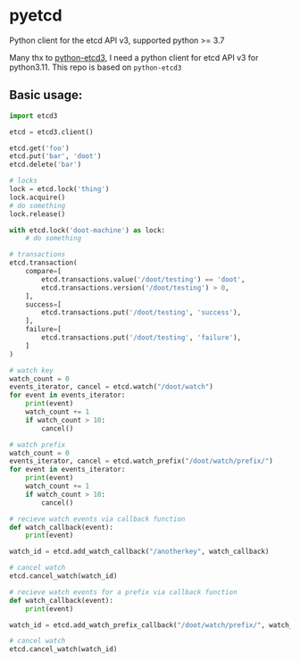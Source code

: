 # pyetcd

Python client for the etcd API v3, supported python >= 3.7

Many thx to  [python-etcd3](https://github.com/kragniz/python-etcd3), I need a python client for etcd API v3 for python3.11.
This repo is based on `python-etcd3`

## Basic usage:

```python
import etcd3

etcd = etcd3.client()

etcd.get('foo')
etcd.put('bar', 'doot')
etcd.delete('bar')

# locks
lock = etcd.lock('thing')
lock.acquire()
# do something
lock.release()

with etcd.lock('doot-machine') as lock:
    # do something

# transactions
etcd.transaction(
    compare=[
        etcd.transactions.value('/doot/testing') == 'doot',
        etcd.transactions.version('/doot/testing') > 0,
    ],
    success=[
        etcd.transactions.put('/doot/testing', 'success'),
    ],
    failure=[
        etcd.transactions.put('/doot/testing', 'failure'),
    ]
)

# watch key
watch_count = 0
events_iterator, cancel = etcd.watch("/doot/watch")
for event in events_iterator:
    print(event)
    watch_count += 1
    if watch_count > 10:
        cancel()

# watch prefix
watch_count = 0
events_iterator, cancel = etcd.watch_prefix("/doot/watch/prefix/")
for event in events_iterator:
    print(event)
    watch_count += 1
    if watch_count > 10:
        cancel()

# recieve watch events via callback function
def watch_callback(event):
    print(event)

watch_id = etcd.add_watch_callback("/anotherkey", watch_callback)

# cancel watch
etcd.cancel_watch(watch_id)

# recieve watch events for a prefix via callback function
def watch_callback(event):
    print(event)

watch_id = etcd.add_watch_prefix_callback("/doot/watch/prefix/", watch_callback)

# cancel watch
etcd.cancel_watch(watch_id)
```
